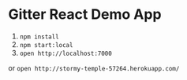 # Gitter React Demo App

1. `npm install`
2. `npm start:local`
3. `open http://localhost:7000`

or
`open http://stormy-temple-57264.herokuapp.com/`